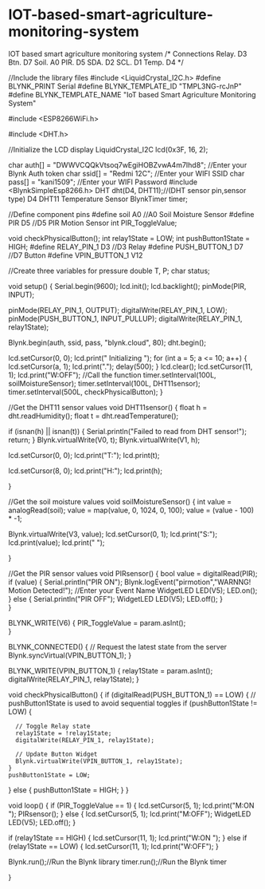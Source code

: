# IOT-based-smart-agriculture-monitoring-system
IOT based smart agriculture monitoring system
/* Connections
Relay. D3
Btn.   D7
Soil.  A0
PIR.   D5
SDA.   D2
SCL.   D1
Temp.  D4
*/

//Include the library files
#include <LiquidCrystal_I2C.h>
#define BLYNK_PRINT Serial
#define BLYNK_TEMPLATE_ID "TMPL3NG-rcJnP"
#define BLYNK_TEMPLATE_NAME "IoT based Smart Agriculture Monitoring System"

#include <ESP8266WiFi.h>

#include <DHT.h>

//Initialize the LCD display
LiquidCrystal_I2C lcd(0x3F, 16, 2);


char auth[] = "DWWVCQQkVtsoq7wEgiHOBZvwA4m7Ihd8";  //Enter your Blynk Auth token
char ssid[] = "Redmi 12C";  //Enter your WIFI SSID
char pass[] = "kani1509";  //Enter your WIFI Password
#include <BlynkSimpleEsp8266.h>
DHT dht(D4, DHT11);//(DHT sensor pin,sensor type)  D4 DHT11 Temperature Sensor
BlynkTimer timer;

//Define component pins
#define soil A0     //A0 Soil Moisture Sensor
#define PIR D5      //D5 PIR Motion Sensor
int PIR_ToggleValue;

void checkPhysicalButton();
int relay1State = LOW;
int pushButton1State = HIGH;
#define RELAY_PIN_1       D3   //D3 Relay
#define PUSH_BUTTON_1     D7   //D7 Button
#define VPIN_BUTTON_1    V12 

//Create three variables for pressure
double T, P;
char status;



void setup() {
  Serial.begin(9600);
   lcd.init();
  lcd.backlight();
  pinMode(PIR, INPUT);

 pinMode(RELAY_PIN_1, OUTPUT);
 digitalWrite(RELAY_PIN_1, LOW);
  pinMode(PUSH_BUTTON_1, INPUT_PULLUP);
  digitalWrite(RELAY_PIN_1, relay1State);


  Blynk.begin(auth, ssid, pass, "blynk.cloud", 80);
  dht.begin();

  lcd.setCursor(0, 0);
  lcd.print("  Initializing  ");
  for (int a = 5; a <= 10; a++) {
    lcd.setCursor(a, 1);
    lcd.print(".");
    delay(500);
  }
  lcd.clear();
  lcd.setCursor(11, 1);
  lcd.print("W:OFF");
  //Call the function
  timer.setInterval(100L, soilMoistureSensor);
  timer.setInterval(100L, DHT11sensor);
  timer.setInterval(500L, checkPhysicalButton);
}


//Get the DHT11 sensor values
void DHT11sensor() {
  float h = dht.readHumidity();
  float t = dht.readTemperature();

  if (isnan(h) || isnan(t)) {
    Serial.println("Failed to read from DHT sensor!");
    return;
  }
  Blynk.virtualWrite(V0, t);
  Blynk.virtualWrite(V1, h);

  lcd.setCursor(0, 0);
  lcd.print("T:");
  lcd.print(t);

  lcd.setCursor(8, 0);
  lcd.print("H:");
  lcd.print(h);

}


//Get the soil moisture values
void soilMoistureSensor() {
  int value = analogRead(soil);
  value = map(value, 0, 1024, 0, 100);
  value = (value - 100) * -1;

  Blynk.virtualWrite(V3, value);
  lcd.setCursor(0, 1);
  lcd.print("S:");
  lcd.print(value);
  lcd.print(" ");

}

//Get the PIR sensor values
void PIRsensor() {
  bool value = digitalRead(PIR);
  if (value) {
   Serial.println("PIR ON");
    Blynk.logEvent("pirmotion","WARNNG! Motion Detected!"); //Enter your Event Name
    WidgetLED LED(V5);
    LED.on();
  } else {
   Serial.println("PIR OFF");
    WidgetLED LED(V5);
    LED.off();
  }  
  }

BLYNK_WRITE(V6)
{
 PIR_ToggleValue = param.asInt();  
}


BLYNK_CONNECTED() {
  // Request the latest state from the server
  Blynk.syncVirtual(VPIN_BUTTON_1);
}

BLYNK_WRITE(VPIN_BUTTON_1) {
  relay1State = param.asInt();
  digitalWrite(RELAY_PIN_1, relay1State);
}

void checkPhysicalButton()
{
  if (digitalRead(PUSH_BUTTON_1) == LOW) {
    // pushButton1State is used to avoid sequential toggles
    if (pushButton1State != LOW) {

      // Toggle Relay state
      relay1State = !relay1State;
      digitalWrite(RELAY_PIN_1, relay1State);

      // Update Button Widget
      Blynk.virtualWrite(VPIN_BUTTON_1, relay1State);
    }
    pushButton1State = LOW;
  } else {
    pushButton1State = HIGH;
  }
}


void loop() {
    if (PIR_ToggleValue == 1)
    {
    lcd.setCursor(5, 1);
    lcd.print("M:ON ");
      PIRsensor();
      }
     else
     {
    lcd.setCursor(5, 1);
    lcd.print("M:OFF");
    WidgetLED LED(V5);
    LED.off();
     }

if (relay1State == HIGH)
{
  lcd.setCursor(11, 1);
  lcd.print("W:ON ");
  }
  else if (relay1State == LOW)
  {
    lcd.setCursor(11, 1);
    lcd.print("W:OFF");
    }
     
      
  Blynk.run();//Run the Blynk library
  timer.run();//Run the Blynk timer

  }
